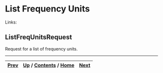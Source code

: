 
# List Frequency Units

Links:

## ListFreqUnitsRequest

Request for a list of frequency units.

* * *

[Prev](ch01s06s14s03.md) | [Up](ch01s06.md) / [Contents](index.md) / [Home](../../index.htm)|  [Next](ch01s06s15s02.md)  
---|---|---

